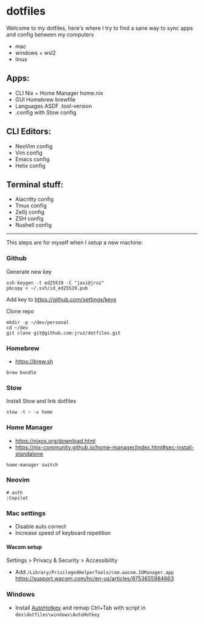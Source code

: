 # dotfiles

Welcome to my dotfiles, here's where I try to find a sane way to sync apps and config between my computers

- mac
- windows + wsl2
- linux

## Apps:

- CLI Nix + Home Manager home.nix
- GUI Homebrew brewfile
- Languages ASDF .tool-version
- .config with Stow config

## CLI Editors:

- NeoVim config
- Vim config
- Emacs config
- Helix config

## Terminal stuff:

- Alacritty config
- Tmux config
- Zellij config
- ZSH config
- Nushell config

---

This steps are for myself when I setup a new machine:

### Github

Generate new key

    ssh-keygen -t ed25519 -C "javi@jruz"
    pbcopy < ~/.ssh/id_ed25519.pub

Add key to https://github.com/settings/keys

Clone repo

    mkdir -p ~/dev/personal
    cd ~/dev
    git clone git@github.com:jruz/dotfiles.git

### Homebrew

- https://brew.sh

```
brew bundle
```

### Stow

Install Stow and link dotfiles

    stow -t ~ -v home

### Home Manager

- https://nixos.org/download.html
- https://nix-community.github.io/home-manager/index.html#sec-install-standalone

```
home-manager switch
```

### Neovim

    # auth
    :Copilot

### Mac settings

- Disable auto correct
- Increase speed of keyboard repetition

#### Wacom setup

Settings > Privacy & Security > Accessibility

- Add `/Library/PrivilegedHelperTools/com.wacom.IOManager.app`  
  https://support.wacom.com/hc/en-us/articles/9753655984663

### Windows

- Install [AutoHotkey](https://www.autohotkey.com) and remap Ctrl+Tab with script in `dev\dotfiles\windows\AutoHotkey`
